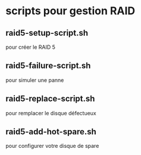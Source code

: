 # scripts pour gestion RAID


## raid5-setup-script.sh 
pour créer le RAID 5

## raid5-failure-script.sh 
pour simuler une panne

## raid5-replace-script.sh 
pour remplacer le disque défectueux

## raid5-add-hot-spare.sh 
pour configurer votre disque de spare
